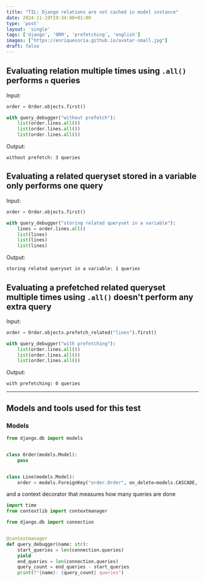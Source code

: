 ```yaml
---                                                                             
title: "TIL: Django relations are not cached in model instance"
date: 2024-11-19T19:34:00+01:00
type: 'post'
layout: 'single'
tags: ['django', 'ORM', 'prefetching', 'english']
images: ["https://enriquesoria.github.io/avatar-small.jpg"]
draft: false
---
```



## Evaluating relation multiple times using `.all()` performs `n` queries
Input:
```python
order = Order.objects.first()

with query_debugger("without prefetch"):
    list(order.lines.all())
    list(order.lines.all())
    list(order.lines.all())
```
Output:
```
without prefetch: 3 queries
```

## Evaluating a related queryset stored in a variable only performs one query
Input:
```python
order = Order.objects.first()

with query_debugger("storing related queryset in a variable"):
    lines = order.lines.all()
    list(lines)
    list(lines)
    list(lines)
```
Output:
```
storing related queryset in a variable: 1 queries
```

## Evaluating a prefetched related queryset multiple times using `.all()` doesn't perform any extra query
Input:
```python
order = Order.objects.prefetch_related("lines").first()

with query_debugger("with prefetching"):
    list(order.lines.all())
    list(order.lines.all())
    list(order.lines.all())
```
Output:
```
with prefetching: 0 queries
```

---

## Models and tools used for this test

### Models

```python
from django.db import models


class Order(models.Model):
    pass


class Line(models.Model):
    order = models.ForeignKey("order.Order", on_delete=models.CASCADE, related_name="lines")
```

and a context decorator that measures how many queries are done

```python
import time
from contextlib import contextmanager

from django.db import connection


@contextmanager
def query_debugger(name: str):
    start_queries = len(connection.queries)
    yield
    end_queries = len(connection.queries)
    query_count = end_queries - start_queries
    print(f"{name}: {query_count} queries")
```
